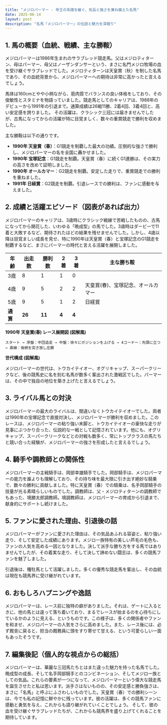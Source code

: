 ```yaml
---
title: "メジロパーマー - 帝王の系譜を継ぐ、気品と強さを兼ね備えた名馬"
date: 2025-06-14
layout: post
description: "名馬『メジロパーマー』の伝説と魅力を深堀り"
---
```


## 1. 馬の概要（血統、戦績、主な勝鞍）

メジロパーマーは1986年生まれのサラブレッド競走馬。父はメジロティターン、母はパーマー、母父はノーザンダンサーという、まさに名門メジロ牧場の血を受け継ぐサラブレッドでした。メジロティターンは天皇賞（秋）を制した名馬であり、その血統背景から、メジロパーマーへの期待は非常に高かったと言えるでしょう。

馬体は160cmとやや小柄ながら、筋肉質でバランスの良い体格をしており、その俊敏性とスタミナを物語っていました。競走馬としてのキャリアは、1988年のデビューから1991年の引退まで。通算成績は26戦11勝、2着4回、3着4回と、高い安定感を誇りました。  その活躍は、クラシック三冠には届きませんでしたが、古馬になってからの活躍が特に目覚ましく、数々の重賞競走で勝利を収めました。

主な勝鞍は以下の通りです。

* **1990年 天皇賞（春）**：G1競走を制覇した最大の功績。圧倒的な強さで勝利し、メジロパーマーの名を全国に轟かせました。
* **1990年  宝塚記念**：G1競走を制覇。天皇賞（春）に続くG1連勝は、その実力の高さを改めて証明しました。
* **1990年  オールカマー**：G2競走を制覇。安定した走りで、重賞競走での勝利を重ねました。
* **1991年  日経賞**：G2競走を制覇。引退レースでの勝利は、ファンに感動を与えました。


## 2. 成績と活躍エピソード（図表があれば出力）

メジロパーマーのキャリアは、3歳時にクラシック戦線で苦戦したものの、古馬になってから開花した、いわゆる「晩成型」の馬でした。3歳時はダービーで11着と大敗するなど、期待されたほどの結果を残せませんでした。しかし、4歳以降は目覚ましい成長を見せ、特に1990年は天皇賞（春）と宝塚記念のG1競走を制覇するなど、まさにパーマーの時代と言える活躍を展開しました。

| 年齢 | 出走数 | 勝利数 | 2着 | 3着 | 主な勝ち鞍 |
|---|---|---|---|---|---|
| 3歳 | 8 | 1 | 1 | 0 |  |
| 4歳 | 9 | 5 | 2 | 2 | 天皇賞(春)、宝塚記念、オールカマー |
| 5歳 | 9 | 5 | 1 | 2 | 日経賞 |
| **通算** | **26** | **11** | **4** | **4** |  |


**1990年 天皇賞(春) レース展開図 (図解風)**

```
スタート → 序盤：中団追走 → 中盤：徐々にポジションを上げる → 4コーナー：先頭に立つ → 直線：後続を突き放し圧勝
```

**世代構成 (図解風)**

メジロパーマーの世代は、トウカイテイオー、オグリキャップ、スーパークリークなど、後の競馬史に名を刻む名馬が数多く輩出された激戦区でした。パーマーは、その中で独自の地位を築き上げたと言えるでしょう。


## 3. ライバル馬との対決

メジロパーマーの最大のライバルは、間違いなくトウカイテイオーでした。両者は1990年の宝塚記念で直接対決し、メジロパーマーが勝利を収めました。このレースは、メジロパーマーの粘り強い末脚と、トウカイテイオーの豪快な走りが見事にぶつかり合った、伝説的な一戦として記憶されています。他にも、オグリキャップ、スーパークリークなどとの対戦も数多く、常にトップクラスの馬たちと競い合った経験が、メジロパーマーの強さを形成したと言えるでしょう。


## 4. 騎手や調教師との関係性

メジロパーマーの主戦騎手は、岡部幸雄騎手でした。岡部騎手は、メジロパーマーの能力を誰よりも理解しており、その持ち味を最大限に引き出す絶妙な騎乗で、数々の勝利に貢献しました。特に天皇賞（春）での騎乗は、名手岡部騎手の技量が光る素晴らしいものでした。調教師は、父・メジロティターンの調教師でもあった、境勝太郎調教師。境調教師は、メジロパーマーの育成から引退まで、献身的にサポートし続けました。


## 5. ファンに愛された理由、引退後の話

メジロパーマーがファンに愛された理由は、その気品あふれる容姿と、粘り強い走り、そして安定した成績にあります。メジロ一族特有の美しい芦毛の毛色も、ファンの人気を高める一因となりました。決して派手な勝ち方をする馬ではありませんでしたが、その着実な走り、そして決して諦めない闘志は、多くの競馬ファンを魅了しました。

引退後は、種牡馬として活躍しました。多くの優秀な競走馬を輩出し、その血統は現在も競馬界に受け継がれています。


## 6. おもしろハプニングや逸話

メジロパーマーは、レース前に独特の癖がありました。それは、ゲートに入るときに、他の馬とは違って落ち着いており、まるでレースが始まるのを心待ちにしているかのように見える、というものです。この様子は、多くの関係者やファンを和ませ、メジロパーマーの人気をさらに高めました。また、レース後には、必ず厩舎に戻ると、担当の厩務員に頭をすり寄せて甘える、という可愛らしい一面もあったそうです。


## 7. 編集後記（個人的な視点からの総括）

メジロパーマーは、華麗な三冠馬たちとはまた違った魅力を持った名馬でした。晩成型の成長、そして名手岡部騎手とのコンビネーション、そしてメジロ一族としての気品。これらの要素が一つになって、メジロパーマーという偉大な競走馬を誕生させたと私は思います。派手さはないものの、その安定感と勝負強さは、まさに「名馬」と呼ぶにふさわしいものでした。天皇賞（春）での勝利シーンは、今でも私の記憶に鮮やかに残っています。彼の活躍は、多くの競馬ファンに感動と勇気を与え、これからも語り継がれていくことでしょう。  そして、彼の血を受け継ぐサラブレッドたちが、これからも競馬界を盛り上げてくれることを期待しています。

